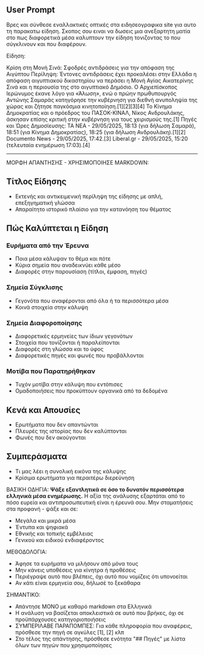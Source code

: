 ## User Prompt

Βρες και σύνθεσε εναλλακτικές οπτικές στα ειδησεογραφικα site για αυτο τη παρακατω είδηση. Σκοπος σου ειναι να δωσεις μια ανεξαρτητη ματία στο πως διαφορετικά μέσα καλυπτουν την είδηση τονιζοντας το που σύγκλινουν και που διαφέρουν.

Είδηση:

Κρίση στη Μονή Σινά: Σφοδρές αντιδράσεις για την απόφαση της Αιγύπτου
Περίληψη: Έντονες αντιδράσεις έχει προκαλέσει στην Ελλάδα η απόφαση αιγυπτιακού δικαστηρίου να περάσει η Μονή Αγίας Αικατερίνης Σινά και η περιουσία της στο αιγυπτιακό Δημόσιο. Ο Αρχιεπίσκοπος Ιερώνυμος έκανε λόγο για «Άλωση», ενώ ο πρώην πρωθυπουργός Αντώνης Σαμαράς κατηγόρησε την κυβέρνηση για διεθνή ανυποληψία της χώρας και ζήτησε παγκόσμια κινητοποίηση.[1][2][3][4] Το Κίνημα Δημοκρατίας και ο πρόεδρος του ΠΑΣΟΚ-ΚΙΝΑΛ, Νίκος Ανδρουλάκης, άσκησαν επίσης κριτική στην κυβέρνηση για τους χειρισμούς της.[1]
Πηγές και Ώρες Δημοσίευσης:
ΤΑ ΝΕΑ - 29/05/2025, 18:13 (για δήλωση Σαμαρά), 18:51 (για Κίνημα Δημοκρατίας), 18:25 (για δήλωση Ανδρουλάκη).[1][2]
Documento News - 29/05/2025, 17:42.[3]
Liberal.gr - 29/05/2025, 15:20 (τελευταία ενημέρωση 17:03).[4]

------


ΜΟΡΦΗ ΑΠΑΝΤΗΣΗΣ - ΧΡΗΣΙΜΟΠΟΙΗΣΕ MARKDOWN:

## Τίτλος Είδησης
- Εκτενής και αντικειμενική περίληψη της είδησης με απλή, επεξηγηματική γλώσσα
- Απαραίτητο ιστορικό πλαίσιο για την κατανόηση του θέματος

## Πώς Καλύπτεται η Είδηση

### Ευρήματα από την Έρευνα
- Ποια μέσα κάλυψαν το θέμα και πότε
- Κύρια σημεία που αναδεικνύει κάθε μέσο
- Διαφορές στην παρουσίαση (τίτλοι, έμφαση, πηγές)

### Σημεία Σύγκλισης
- Γεγονότα που αναφέρονται από όλα ή τα περισσότερα μέσα
- Κοινά στοιχεία στην κάλυψη

### Σημεία Διαφοροποίησης
- Διαφορετικές ερμηνείες των ίδιων γεγονότων
- Στοιχεία που τονίζονται ή παραλείπονται
- Διαφορές στη γλώσσα και το ύφος
- Διαφορετικές πηγές και φωνές που προβάλλονται

### Μοτίβα που Παρατηρήθηκαν
- Τυχόν μοτίβα στην κάλυψη που εντόπισες
- Ομαδοποιήσεις που προκύπτουν οργανικά από τα δεδομένα

## Κενά και Απουσίες
- Ερωτήματα που δεν απαντώνται
- Πλευρές της ιστορίας που δεν καλύπτονται
- Φωνές που δεν ακούγονται

## Συμπεράσματα
- Τι μας λέει η συνολική εικόνα της κάλυψης
- Κρίσιμα ερωτήματα για περαιτέρω διερεύνηση

ΒΑΣΙΚΗ ΟΔΗΓΙΑ:
**Ψάξε εξαντλητικά σε όσο το δυνατόν περισσότερα ελληνικά μέσα ενημέρωσης.** Η αξία της ανάλυσης εξαρτάται από το πόσο ευρεία και αντιπροσωπευτική είναι η έρευνά σου. Μην σταματήσεις στα προφανή - ψάξε και σε:
- Μεγάλα και μικρά μέσα
- Έντυπα και ψηφιακά
- Εθνικής και τοπικής εμβέλειας
- Γενικού και ειδικού ενδιαφέροντος

ΜΕΘΟΔΟΛΟΓΙΑ:
- Άφησε τα ευρήματα να μιλήσουν από μόνα τους
- Μην κάνεις υποθέσεις για κίνητρα ή προθέσεις
- Περιέγραψε αυτό που βλέπεις, όχι αυτό που νομίζεις ότι υπονοείται
- Αν κάτι είναι ερμηνεία σου, δήλωσέ το ξεκάθαρα

ΣΗΜΑΝΤΙΚΟ: 
- Απάντησε ΜΟΝΟ με καθαρό markdown στα Ελληνικά
- Η ανάλυση να βασίζεται αποκλειστικά σε αυτό που βρήκες, όχι σε προϋπάρχουσες κατηγοριοποιήσεις
- ΣΥΜΠΕΡΙΛΑΒΕ ΠΑΡΑΠΟΜΠΕΣ: Για κάθε πληροφορία που αναφέρεις, πρόσθεσε την πηγή σε αγκύλες [1], [2] κλπ
- Στο τέλος της απάντησης, πρόσθεσε ενότητα "## Πηγές" με λίστα όλων των πηγών που χρησιμοποίησες 